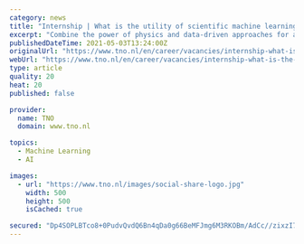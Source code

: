 ```yaml
---
category: news
title: "Internship | What is the utility of scientific machine learning for the modelling of engineering structures?"
excerpt: "Combine the power of physics and data-driven approaches for a new generation of modelling of engineering structures."
publishedDateTime: 2021-05-03T13:24:00Z
originalUrl: "https://www.tno.nl/en/career/vacancies/internship-what-is-the-utility-of-scientific-machine-learning-for-the-modelling-of-engineering-structures/vacid-a0s6700001ntoiyeaz/"
webUrl: "https://www.tno.nl/en/career/vacancies/internship-what-is-the-utility-of-scientific-machine-learning-for-the-modelling-of-engineering-structures/vacid-a0s6700001ntoiyeaz/"
type: article
quality: 20
heat: 20
published: false

provider:
  name: TNO
  domain: www.tno.nl

topics:
  - Machine Learning
  - AI

images:
  - url: "https://www.tno.nl/images/social-share-logo.jpg"
    width: 500
    height: 500
    isCached: true

secured: "Dp4SOPLBTco8+0PudvQvdQ6Bn4qDa0g66BeMFJmg6M3RKOBm/AdCc//zixzI7BMwlz5bka4w8MOjMtvJiS5e8G6bFOtUG1AUcrX/3F9Y8UWyogxIRGDU4eObTv+lI/gtow2NzcnFUpUdwIwWz7U3Fe6N8G+UdU1bEt6GLQoY5BvvOgAeHzzRNg8z7OvN45zE5y7XEYymIbknGP0a2v1/HQjdz0GoGpjI/XDRflTFFyf/CVSqt1ZjzmtN5Lr2z+vU6aGnGZzuZreGtM9/Rf+d4JdO1dNsBueK2gO8EyYGjIHRzfrZrUbC7ytO9gX0pyqcO1+GxEuWsBppcCt8sdC36vigE4d+W1H4zo+p660aZ60=;pAfo3p9boaLjWxtDa5x4Yw=="
---
```


